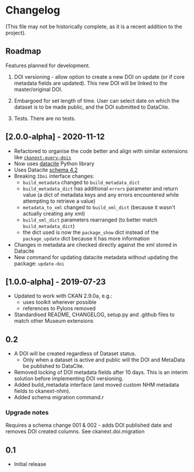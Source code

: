 # Changelog

(This file may not be historically complete, as it is a recent addition to the project).

## Roadmap

Features planned for development.

1. DOI versioning - allow option to create a new DOI on update (or if core metadata fields are updated).  This new DOI will be linked to the master/original DOI.

2. Embargoed for set length of time. User can select date on which the dataset is to be made public, and the DOI submitted to DataCite.

3. Tests. There are no tests.

## [2.0.0-alpha] - 2020-11-12

- Refactored to organise the code better and align with similar extensions like [`ckanext-query-dois`](https://github.com/NaturalHistoryMuseum/ckanext-query-dois)
- Now uses [datacite](https://github.com/inveniosoftware/datacite) Python library
- Uses Datacite [schema 4.2](https://schema.datacite.org/meta/kernel-4.2)
- Breaking `IDoi` interface changes:
    - `build_metadata` changed to `build_metadata_dict`
    - `build_metadata_dict` has additional `errors` parameter and return value (a dict of metadata keys and any errors encountered while attempting to retrieve a value)
    - `metadata_to_xml` changed to `build_xml_dict` (because it wasn't actually creating any xml)
    - `build_xml_dict` parameters rearranged (to better match `build_metadata_dict`)
    - the dict used is now the `package_show` dict instead of the `package_update` dict because it has more information
- Changes in metadata are checked directly against the xml stored in Datacite
- New command for updating datacite metadata without updating the package: `update-doi`


## [1.0.0-alpha] - 2019-07-23

- Updated to work with CKAN 2.9.0a, e.g.:
    - uses toolkit wherever possible
    - references to Pylons removed
- Standardised README, CHANGELOG, setup.py and .github files to match other Museum extensions


## 0.2

- A DOI will be created regardless of Dataset status.
  - Only when a dataset is active and public will the DOI and MetaData be published to DataCite.
- Removed locking of DOI metadata fields after 10 days.  This is an interim solution before implementing DOI versioning.
- Added build_metadata interface (and moved custom NHM metadata fields to ckanext-nhm).
- Added schema migration command.r

### Upgrade notes

Requires a schema change 001 & 002 - adds DOI published date and removes DOI created columns. See ckanext.doi.migration


## 0.1

- Initial release
